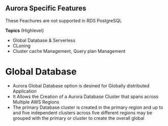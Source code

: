 ## Aurora Specific Features
These Feachures are not supported in RDS PostgreSQL

**Topics** (Highlevel)
- Global Database & Serverless
- CLoning
- Cluster cache Management, Query plan Management

# Global Database
- Aurora Global Database option is desined for Globally distributed Application
- It Allows the Creation of a Aurora Database Cluster that spans across Multiple AWS Regions 
- The primary Database cluster is created in the primary region and up to and five independent clusters
across five different regions may be grouped with the primary or cluster to create the overall global